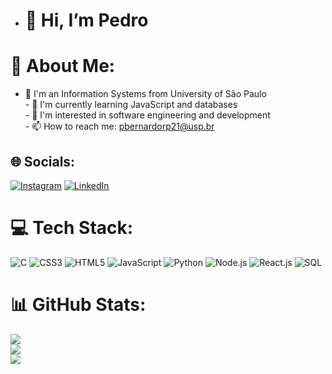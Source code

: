 - <h1>👋 Hi, I’m Pedro</h1>
# 💫 About Me:
- 📖 I'm an Information Systems from University of São Paulo<br>- 🌱 I'm currently learning JavaScript and databases<br>- 💬 I'm interested in software engineering and development<br>- 📫 How to reach me: pbernardorp21@usp.br


## 🌐 Socials:
[![Instagram](https://img.shields.io/badge/Instagram-%23E4405F.svg?logo=Instagram&logoColor=white)](https://instagram.com/pedrob21) [![LinkedIn](https://img.shields.io/badge/LinkedIn-%230077B5.svg?logo=linkedin&logoColor=white)](https://linkedin.com/in/pedro-bernardo21) 

# 💻 Tech Stack:
![C](https://img.shields.io/badge/c-%2300599C.svg?style=for-the-badge&logo=c&logoColor=white) ![CSS3](https://img.shields.io/badge/css3-%231572B6.svg?style=for-the-badge&logo=css3&logoColor=white) ![HTML5](https://img.shields.io/badge/html5-%23E34F26.svg?style=for-the-badge&logo=html5&logoColor=white) ![JavaScript](https://shields.io/badge/JavaScript-F7DF1E?logo=JavaScript&logoColor=000&style=flat-square) ![Python](https://img.shields.io/badge/python-3670A0?style=for-the-badge&logo=python&logoColor=ffdd54) ![Node.js](https://img.shields.io/badge/node.js-339933?style=for-the-badge&logo=Node.js&logoColor=white) ![React.js](https://img.shields.io/badge/-ReactJs-61DAFB?logo=react&logoColor=white&style=for-the-badge) ![SQL](https://img.shields.io/badge/-SQL-000?&logo=MySQL&logoColor=4479A1)
# 📊 GitHub Stats:
![](https://github-readme-stats.vercel.app/api?username=pedrob21&theme=dark&hide_border=false&include_all_commits=false&count_private=false)<br/>
![](https://github-readme-streak-stats.herokuapp.com/?user=pedrob21&theme=dark&hide_border=false)<br/>
![](https://github-readme-stats.vercel.app/api/top-langs/?username=pedrob21&theme=dark&hide_border=false&include_all_commits=false&count_private=false&layout=compact)

